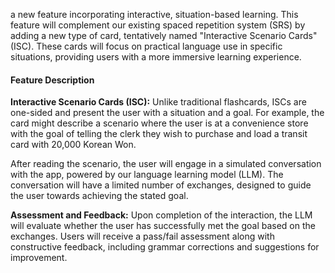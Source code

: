 a new feature incorporating interactive, situation-based learning. This feature will complement our existing spaced repetition system (SRS) by adding a new type of card, tentatively named "Interactive Scenario Cards" (ISC). These cards will focus on practical language use in specific situations, providing users with a more immersive learning experience.
#### Feature Description

**Interactive Scenario Cards (ISC):** Unlike traditional flashcards, ISCs are one-sided and present the user with a situation and a goal. For example, the card might describe a scenario where the user is at a convenience store with the goal of telling the clerk they wish to purchase and load a transit card with 20,000 Korean Won.

After reading the scenario, the user will engage in a simulated conversation with the app, powered by our language learning model (LLM). The conversation will have a limited number of exchanges, designed to guide the user towards achieving the stated goal.

**Assessment and Feedback:** Upon completion of the interaction, the LLM will evaluate whether the user has successfully met the goal based on the exchanges. Users will receive a pass/fail assessment along with constructive feedback, including grammar corrections and suggestions for improvement.
